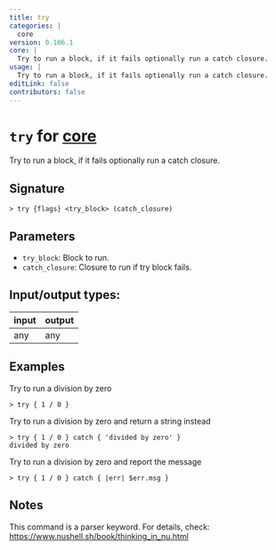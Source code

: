```yaml
---
title: try
categories: |
  core
version: 0.106.1
core: |
  Try to run a block, if it fails optionally run a catch closure.
usage: |
  Try to run a block, if it fails optionally run a catch closure.
editLink: false
contributors: false
---
```

<!-- This file is automatically generated. Please edit the command in https://github.com/nushell/nushell instead. -->

# `try` for [core](/commands/categories/core.md)

<div class='command-title'>Try to run a block, if it fails optionally run a catch closure.</div>

## Signature

```> try {flags} <try_block> (catch_closure)```

## Parameters

 -  `try_block`: Block to run.
 -  `catch_closure`: Closure to run if try block fails.


## Input/output types:

| input | output |
| ----- | ------ |
| any   | any    |
## Examples

Try to run a division by zero
```nu
> try { 1 / 0 }

```

Try to run a division by zero and return a string instead
```nu
> try { 1 / 0 } catch { 'divided by zero' }
divided by zero
```

Try to run a division by zero and report the message
```nu
> try { 1 / 0 } catch { |err| $err.msg }

```

## Notes
This command is a parser keyword. For details, check:
  https://www.nushell.sh/book/thinking_in_nu.html